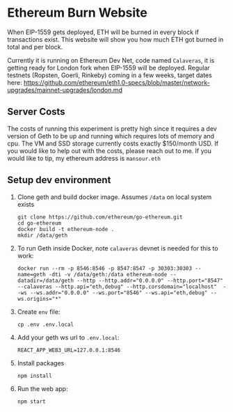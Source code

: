 # Ethereum Burn Website
When EIP-1559 gets deployed, ETH will be burned in every block if transactions exist. This website will show you how much ETH got burned in total and per block.

Currently it is running on Ethereum Dev Net, code named `Calaveras`, it is getting ready for London fork when EIP-1559 will be deployed. Regular testnets (Ropsten, Goerli, Rinkeby) coming in a few weeks, target dates here: https://github.com/ethereum/eth1.0-specs/blob/master/network-upgrades/mainnet-upgrades/london.md

## Server Costs
The costs of running this experiment is pretty high since it requires a dev version of Geth to be up and running which requires lots of memory and cpu. The VM and SSD storage currently costs exactly $150/month USD. If you would like to help out with the costs, please reach out to me. If you would like to tip, my ethereum address is `mansour.eth`

## Setup dev environment
1. Clone geth and build docker image. Assumes `/data` on local system exists
   ```
   git clone https://github.com/ethereum/go-ethereum.git
   cd go-ethereum
   docker build -t ethereum-node .
   mkdir /data/geth
   ```

1. To run Geth inside Docker, note `calaveras` devnet is needed for this to work:
   ```
   docker run --rm -p 8546:8546 -p 8547:8547 -p 30303:30303 --name=geth -dti -v /data/geth:/data ethereum-node --datadir=/data/geth --http --http.addr="0.0.0.0" --http.port="8547" --calaveras --http.api="eth,debug" --http.corsdomain="localhost"  --ws --ws.addr="0.0.0.0" --ws.port="8546" --ws.api="eth,debug" --ws.origins="*"
   ```

1. Create `env` file:
   ```
   cp .env .env.local
   ```

1. Add your geth ws url to `.env.local`:
   ```
   REACT_APP_WEB3_URL=127.0.0.1:8546
   ```

1. Install packages
   ```
   npm install
   ```

1. Run the web app:
   ```
   npm start
   ```
